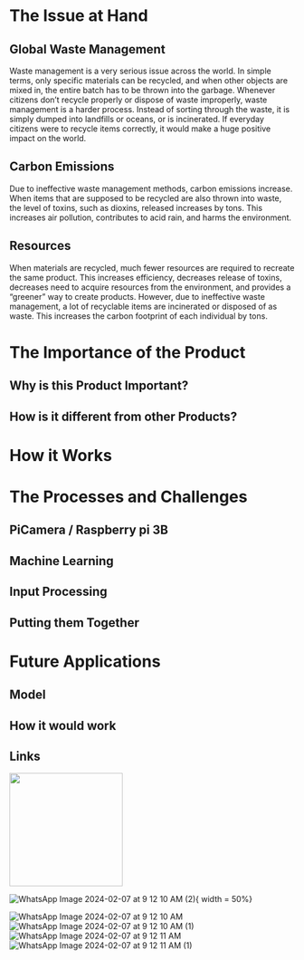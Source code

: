 # The Issue at Hand
## Global Waste Management
Waste management is a very serious issue across the world. In simple terms, only specific materials can be recycled, and when other objects are mixed in, the entire batch has to be thrown into the garbage. Whenever citizens don’t recycle properly or dispose of waste improperly, waste management is a harder process. Instead of sorting through the waste, it is simply dumped into landfills or oceans, or is incinerated. If everyday citizens were to recycle items correctly, it would make a huge positive impact on the world.

## Carbon Emissions
Due to ineffective waste management methods, carbon emissions increase. When items that are supposed to be recycled are also thrown into waste, the level of toxins, such as dioxins, released increases by tons. This increases air pollution, contributes to acid rain, and harms the environment.

## Resources 
When materials are recycled, much fewer resources are required to recreate the same product. This increases efficiency, decreases release of toxins, decreases need to acquire resources from the environment, and provides a “greener” way to create products. However, due to ineffective waste management, a lot of recyclable items are incinerated or disposed of as waste. This increases the carbon footprint of each individual by tons.

# The Importance of the Product
## Why is this Product Important?
## How is it different from other Products?

# How it Works

# The Processes and Challenges
## PiCamera / Raspberry pi 3B

## Machine Learning

## Input Processing

## Putting them Together

# Future Applications

## Model

## How it would work

## Links
<img src="[https://your-image-url.type](https://github.com/AkaGitash/EcoRevs/assets/98696650/cbd655c8-a65f-4dbb-87f0-b4e0add64ffa)" width="200" height="200"/>

![WhatsApp Image 2024-02-07 at 9 12 10 AM (2)](https://github.com/AkaGitash/EcoRevs/assets/98696650/73396785-26a2-4ac2-ab55-821db0ceade5){ width = 50%}


![WhatsApp Image 2024-02-07 at 9 12 10 AM](https://github.com/AkaGitash/EcoRevs/assets/98696650/2d6b5be5-cd2d-404a-8d15-6e4d2daefce3)
![WhatsApp Image 2024-02-07 at 9 12 10 AM (1)](https://github.com/AkaGitash/EcoRevs/assets/98696650/4dbf7a89-2bd5-4d6d-81ac-68c5400ec662)
![WhatsApp Image 2024-02-07 at 9 12 11 AM](https://github.com/AkaGitash/EcoRevs/assets/98696650/ac4f8f42-93a9-4622-92c0-e9ca265f73f7)
![WhatsApp Image 2024-02-07 at 9 12 11 AM (1)](https://github.com/AkaGitash/EcoRevs/assets/98696650/f39da516-0bde-4534-9027-0d28231ef43c)
